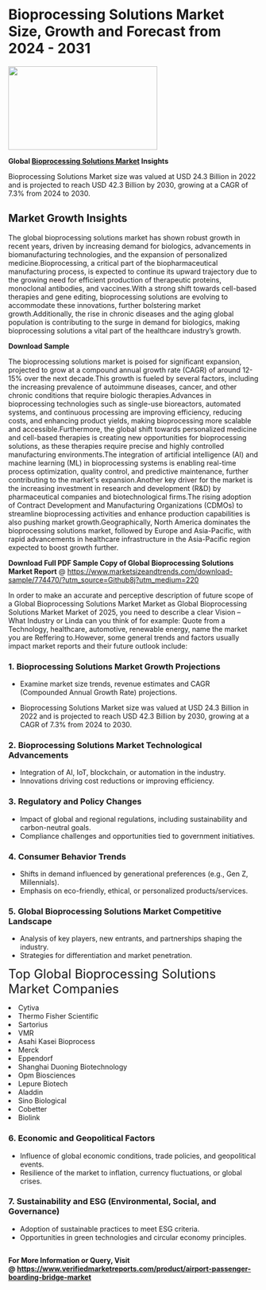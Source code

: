 <H1>Bioprocessing Solutions Market Size, Growth and Forecast from 2024 - 2031</H1><img class="aligncenter size-medium wp-image-584254" src="https://thirdeyenews.in/wp-content/uploads/2024/09/Global-Market-Research-300x168.jpeg" alt="" width="300" height="168" /><p><strong>Global&nbsp;<a href="https://www.marketsizeandtrends.com/download-sample/774470/?utm_source=Github8j?utm_medium=220">Bioprocessing Solutions Market</a> Insights</strong></p><p>Bioprocessing Solutions Market size was valued at USD 24.3 Billion in 2022 and is projected to reach USD 42.3 Billion by 2030, growing at a CAGR of 7.3% from 2024 to 2030.</p><p><h2>Market Growth Insights</h2> <p>The global bioprocessing solutions market has shown robust growth in recent years, driven by increasing demand for biologics, advancements in biomanufacturing technologies, and the expansion of personalized medicine.Bioprocessing, a critical part of the biopharmaceutical manufacturing process, is expected to continue its upward trajectory due to the growing need for efficient production of therapeutic proteins, monoclonal antibodies, and vaccines.With a strong shift towards cell-based therapies and gene editing, bioprocessing solutions are evolving to accommodate these innovations, further bolstering market growth.Additionally, the rise in chronic diseases and the aging global population is contributing to the surge in demand for biologics, making bioprocessing solutions a vital part of the healthcare industry’s growth.</p> <p><strong>Download Sample</strong></p> <p>The bioprocessing solutions market is poised for significant expansion, projected to grow at a compound annual growth rate (CAGR) of around 12-15% over the next decade.This growth is fueled by several factors, including the increasing prevalence of autoimmune diseases, cancer, and other chronic conditions that require biologic therapies.Advances in bioprocessing technologies such as single-use bioreactors, automated systems, and continuous processing are improving efficiency, reducing costs, and enhancing product yields, making bioprocessing more scalable and accessible.Furthermore, the global shift towards personalized medicine and cell-based therapies is creating new opportunities for bioprocessing solutions, as these therapies require precise and highly controlled manufacturing environments.The integration of artificial intelligence (AI) and machine learning (ML) in bioprocessing systems is enabling real-time process optimization, quality control, and predictive maintenance, further contributing to the market's expansion.Another key driver for the market is the increasing investment in research and development (R&D) by pharmaceutical companies and biotechnological firms.The rising adoption of Contract Development and Manufacturing Organizations (CDMOs) to streamline bioprocessing activities and enhance production capabilities is also pushing market growth.Geographically, North America dominates the bioprocessing solutions market, followed by Europe and Asia-Pacific, with rapid advancements in healthcare infrastructure in the Asia-Pacific region expected to boost growth further.</p> <p><span class=""><strong>Download Full PDF Sample Copy of Global Bioprocessing Solutions Market Report</strong> @ <a href="https://www.marketsizeandtrends.com/download-sample/774470/?utm_source=Github8j?utm_medium=220" target="_blank">https://www.marketsizeandtrends.com/download-sample/774470/?utm_source=Github8j?utm_medium=220</a></span></p><p>In order to make an accurate and perceptive description of future scope of a Global&nbsp;Bioprocessing Solutions Market Market as Global&nbsp;Bioprocessing Solutions Market Market of 2025, you need to describe a clear Vision &ndash; What Industry or Linda can you think of for example: Quote from a Technology, healthcare, automotive, renewable energy, name the market you are Reffering to.However, some general trends and factors usually impact market reports and their future outlook include:</p><h3>1.&nbsp;<strong>Bioprocessing Solutions Market Growth Projections</strong></h3><ul><li>Examine market size trends, revenue estimates and CAGR (Compounded Annual Growth Rate) projections.</li><li><p>Bioprocessing Solutions Market size was valued at USD 24.3 Billion in 2022 and is projected to reach USD 42.3 Billion by 2030, growing at a CAGR of 7.3% from 2024 to 2030.</p></li></ul><h3>2.&nbsp;<strong>Bioprocessing Solutions Market Technological Advancements</strong></h3><ul><li>Integration of AI, IoT, blockchain, or automation in the industry.</li><li>Innovations driving cost reductions or improving efficiency.</li></ul><h3>3.&nbsp;<strong>Regulatory and Policy Changes</strong></h3><ul><li>Impact of global and regional regulations, including sustainability and carbon-neutral goals.</li><li>Compliance challenges and opportunities tied to government initiatives.</li></ul><h3>4.&nbsp;<strong>Consumer Behavior Trends</strong></h3><ul><li>Shifts in demand influenced by generational preferences (e.g., Gen Z, Millennials).</li><li>Emphasis on eco-friendly, ethical, or personalized products/services.</li></ul><h3>5.&nbsp;<strong>Global Bioprocessing Solutions Market Competitive Landscape</strong></h3><ul><li>Analysis of key players, new entrants, and partnerships shaping the industry.</li><li>Strategies for differentiation and market penetration.</li></ul><p data-pm-slice="1 1 []"><span style="color: inherit; font-family: inherit; font-size: 25px;">Top Global Bioprocessing Solutions Market Companies</span></p><div class="" data-test-id=""><p><li>Cytiva</li><li> Thermo Fisher Scientific</li><li> Sartorius</li><li> VMR</li><li> Asahi Kasei Bioprocess</li><li> Merck</li><li> Eppendorf</li><li> Shanghai Duoning Biotechnology</li><li> Opm Biosciences</li><li> Lepure Biotech</li><li> Aladdin</li><li> Sino Biological</li><li> Cobetter</li><li> Biolink</li></p></div><h3>6.&nbsp;<strong>Economic and Geopolitical Factors</strong></h3><ul><li>Influence of global economic conditions, trade policies, and geopolitical events.</li><li>Resilience of the market to inflation, currency fluctuations, or global crises.</li></ul><h3>7.&nbsp;<strong>Sustainability and ESG (Environmental, Social, and Governance)</strong></h3><ul><li>Adoption of sustainable practices to meet ESG criteria.</li><li>Opportunities in green technologies and circular economy principles.</li></ul><h2><strong style="font-size: 14px;">For More Information or Query, Visit @&nbsp;</strong><a style="background-color: #ffffff; font-size: 14px;" href="https://www.marketsizeandtrends.com/report/bioprocessing-solutions-market/" target="_blank">https://www.verifiedmarketreports.com/product/airport-passenger-boarding-bridge-market</a></h2>